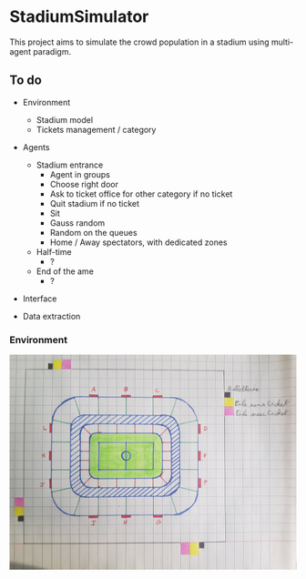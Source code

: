 # StadiumSimulator

This project aims to simulate the crowd population in a stadium using multi-agent paradigm.

## To do
- Environment
	- Stadium model
	- Tickets management / category

- Agents
	- Stadium entrance
		- Agent in groups
		- Choose right door
		- Ask to ticket office for other category if no ticket
		- Quit stadium if no ticket
		- Sit
		- Gauss random
		- Random on the queues
		- Home / Away spectators, with dedicated zones
	- Half-time
		- ?
	- End of the ame
		- ?

- Interface
- Data extraction

### Environment

![Image description](Images/stadium.png)